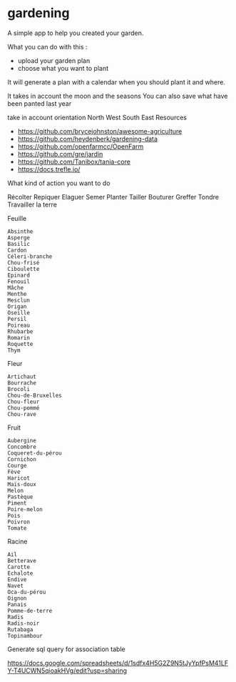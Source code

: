 # gardening

A simple app to help you created your garden.

What you can do with this :

* upload your garden plan
* choose what you want to plant

It will generate a plan with a calendar when you should plant it and where.

It takes in account the moon and the seasons 
You can also save what have been panted last year 


take in account orientation North West South East
Resources
* https://github.com/brycejohnston/awesome-agriculture
* https://github.com/heydenberk/gardening-data
* https://github.com/openfarmcc/OpenFarm
* https://github.com/gre/jardin
* https://github.com/Tanibox/tania-core
* https://docs.trefle.io/

What kind of action you want to do 

Récolter 
	  	Repiquer
Elaguer 
	  	Semer
Planter 
	  	Tailler
Bouturer 
	  	Greffer
Tondre 	 
	Travailler la terre
	
	
	
	
Feuille

    Absinthe
    Asperge
    Basilic
    Cardon
    Céleri-branche
    Chou-frisé
    Ciboulette
    Epinard
    Fenouil
    Mâche
    Menthe
    Mesclun
    Origan
    Oseille
    Persil
    Poireau
    Rhubarbe
    Romarin
    Roquette
    Thym

Fleur

    Artichaut
    Bourrache
    Brocoli
    Chou-de-Bruxelles
    Chou-fleur
    Chou-pommé
    Chou-rave

Fruit

    Aubergine
    Concombre
    Coqueret-du-pérou
    Cornichon
    Courge
    Fève
    Haricot
    Maïs-doux
    Melon
    Pastèque
    Piment
    Poire-melon
    Pois
    Poivron
    Tomate

Racine

    Ail
    Betterave
    Carotte
    Echalote
    Endive
    Navet
    Oca-du-pérou
    Oignon
    Panais
    Pomme-de-terre
    Radis
    Radis-noir
    Rutabaga
    Topinambour

 
Generate sql query for association table

https://docs.google.com/spreadsheets/d/1sdfx4H5G2Z9N5tJyYpfPsM41LFY-T4UCWN5qioakHVg/edit?usp=sharing
